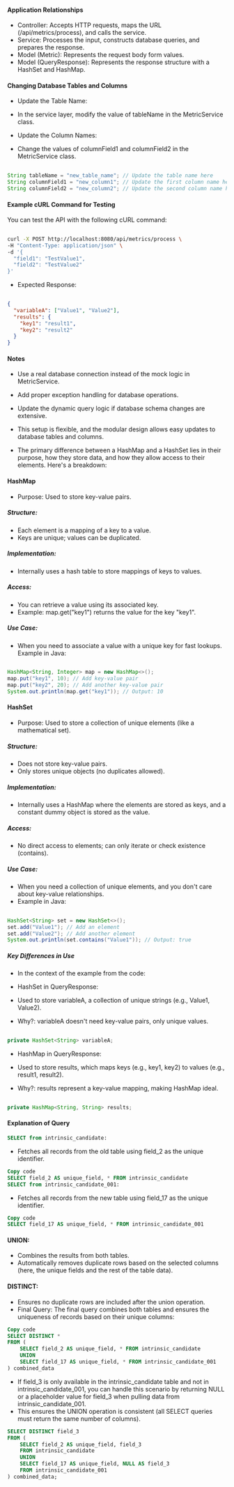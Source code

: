 #### Application Relationships
- Controller: Accepts HTTP requests, maps the URL (/api/metrics/process), and calls the service.
- Service: Processes the input, constructs database queries, and prepares the response.
- Model (Metric): Represents the request body form values.
- Model (QueryResponse): Represents the response structure with a HashSet and HashMap.
#### Changing Database Tables and Columns

- Update the Table Name:

- In the service layer, modify the value of tableName in the MetricService class.
- Update the Column Names:

- Change the values of columnField1 and columnField2 in the MetricService class.

``` java
 
String tableName = "new_table_name"; // Update the table name here
String columnField1 = "new_column1"; // Update the first column name here
String columnField2 = "new_column2"; // Update the second column name here

```
#### Example cURL Command for Testing
You can test the API with the following cURL command:

```bash
 
curl -X POST http://localhost:8080/api/metrics/process \
-H "Content-Type: application/json" \
-d '{
  "field1": "TestValue1",
  "field2": "TestValue2"
}'
```
- Expected Response:

```json
 
{
  "variableA": ["Value1", "Value2"],
  "results": {
    "key1": "result1",
    "key2": "result2"
  }
}
```

#### Notes
- Use a real database connection instead of the mock logic in MetricService.
- Add proper exception handling for database operations.
- Update the dynamic query logic if database schema changes are extensive.
- This setup is flexible, and the modular design allows easy updates to database tables and columns.


- The primary difference between a HashMap and a HashSet lies in their purpose, how they store data, and how they allow access to their elements. Here's a breakdown:

#### HashMap
- Purpose: Used to store key-value pairs.
##### Structure:
- Each element is a mapping of a key to a value.
- Keys are unique; values can be duplicated.
##### Implementation:
- Internally uses a hash table to store mappings of keys to values.
##### Access:
- You can retrieve a value using its associated key.
- Example: map.get("key1") returns the value for the key "key1".
##### Use Case:
- When you need to associate a value with a unique key for fast lookups.
Example in Java:

```java
 
HashMap<String, Integer> map = new HashMap<>();
map.put("key1", 10); // Add key-value pair
map.put("key2", 20); // Add another key-value pair
System.out.println(map.get("key1")); // Output: 10
```
#### HashSet
- Purpose: Used to store a collection of unique elements (like a mathematical set).
##### Structure:
- Does not store key-value pairs.
- Only stores unique objects (no duplicates allowed).
##### Implementation:
- Internally uses a HashMap where the elements are stored as keys, and a constant dummy object is stored as the value.
##### Access:
- No direct access to elements; can only iterate or check existence (contains).
##### Use Case:
- When you need a collection of unique elements, and you don't care about key-value relationships.
- Example in Java:

```java
 
HashSet<String> set = new HashSet<>();
set.add("Value1"); // Add an element
set.add("Value2"); // Add another element
System.out.println(set.contains("Value1")); // Output: true
```
##### Key Differences in Use
- In the context of the example from the code:

- HashSet in QueryResponse:

- Used to store variableA, a collection of unique strings (e.g., Value1, Value2).
- Why?: variableA doesn't need key-value pairs, only unique values.
```java
 
private HashSet<String> variableA;
```
- HashMap in QueryResponse:

- Used to store results, which maps keys (e.g., key1, key2) to values (e.g., result1, result2).
- Why?: results represent a key-value mapping, making HashMap ideal.
```java
 
private HashMap<String, String> results;
```

#### Explanation of Query ####
```SQL
SELECT from intrinsic_candidate:
```

- Fetches all records from the old table using field_2 as the unique identifier.

```sql
Copy code
SELECT field_2 AS unique_field, * FROM intrinsic_candidate
SELECT from intrinsic_candidate_001:
```

- Fetches all records from the new table using field_17 as the unique identifier.

```sql
Copy code
SELECT field_17 AS unique_field, * FROM intrinsic_candidate_001
```

#### UNION: ####

- Combines the results from both tables.
- Automatically removes duplicate rows based on the selected columns (here, the unique fields and the rest of the table data).

#### DISTINCT: ####

- Ensures no duplicate rows are included after the union operation.
- Final Query: The final query combines both tables and ensures the uniqueness of records based on their unique columns:

```sql
Copy code
SELECT DISTINCT * 
FROM (
    SELECT field_2 AS unique_field, * FROM intrinsic_candidate
    UNION
    SELECT field_17 AS unique_field, * FROM intrinsic_candidate_001
) combined_data
```

- If field_3 is only available in the intrinsic_candidate table and not in intrinsic_candidate_001, you can handle this scenario by returning NULL or a placeholder value for field_3 when pulling data from intrinsic_candidate_001. 
- This ensures the UNION operation is consistent (all SELECT queries must return the same number of columns).

```SQL
SELECT DISTINCT field_3
FROM (
    SELECT field_2 AS unique_field, field_3 
    FROM intrinsic_candidate
    UNION
    SELECT field_17 AS unique_field, NULL AS field_3
    FROM intrinsic_candidate_001
) combined_data;
```


